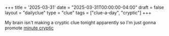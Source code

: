 +++
title = '2025-03-31'
date = "2025-03-31T00:00:00-04:00"
draft = false
layout = "dailyclue"
type = "clue"
tags = ["clue-a-day", "cryptic"]
+++

My brain isn't making a cryptic clue tonight apparently so I'm just gonna promote [minute cryptic](https://www.minutecryptic.com/)
